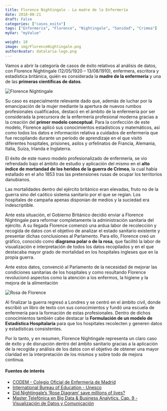```yaml
---
title: Florence Nightingale - La madre de la Enfermería
date: 2018-08-21
draft: False
categories: ["casos_exito"]
tags: ["Enfermería", "Florence", "Nightingale", "Sanidad", "Crimea"]
myVar: "myValue"

weight: 10
image: img/FlorenceNightingale.png
authorAvatar: datalaria-logo.png
---
```


Vamos a abrir la categoría de casos de éxito relativos al análisis de datos, con Florence Nightingale (12/05/1920 – 13/08/1910), enfermera, escritora y estadística británica, quién es considerada la **madre de la enfermería** y una de las **primeras científicas de datos**.

![Florence Nightingale](/img/FlorenceNightingale.png)

Su caso es especialmente relevante dado que, además de luchar por la emancipación de la mujer mediante la apertura de nuevos rumbos profesionales cualificados, destacó en el ámbito de la enfermería por ser considerada la precursora de la enfermería profesional moderna gracias a la creación del **primer modelo conceptual**.
Para la confección de este modelo, Florence aplicó sus conocimientos estadísticos y matemáticos, así como todos los datos e información relativa a cuidados de enfermería que fue recopilando durante un período de aprendizaje en el que visitó diferentes hospitales, prisiones, asilos y orfelinatos de Francia, Alemania, Italia, Suiza, Irlanda e Inglaterra.

El éxito de este nuevo modelo profesionalizado de enfermería, se vio refrendado bajo el ámbito de estudio y aplicación del mismo en el **alto índice de mortandad de los heridos de la guerra de Crimea**, la cual había estallado en el año 1853 tras las pretensiones rusas de ocupar los territorios danubianos.

Las mortalidades dentro del ejército británico eran elevadas, fruto no de la guerra sino del caótico sistema sanitario por el que se regían. Los hospitales de campaña apenas disponían de medios y la suciedad era indescriptible.

Ante esta situación, el Gobierno Británico decidió enviar a Florence Nightingale para reformar completamente la administración sanitaria del ejército. A su llegada Florence comenzó una ardua labor de recolección y recogida de datos con el objetivo de analizar el estado sanitario existente y presentar dichas conclusiones al Parlamento. Para ello, Florence creó un gráfico, conocido como **diagrama polar o de la rosa**, que facilitó la labor de visualización e interpretación de todos los datos recopilados y en el que destacaba  mayor grado de mortalidad en los hospitales ingleses que en la propia guerra.

Ante estos datos, convenció al Parlamento de la necesidad de mejorar las condiciones sanitarias de los hospitales y como resultando Florence revolucionó aspectos como la atención a los enfermos, la higiene y la mejora de la alimentación

![Rosa de Florence](/img/rosa-de-florence.jpg)

Al finalizar la guerra regresó a Londres y se centró en el ámbito civil, donde escribió un libro de texto con sus conocimientos y fundó una escuela de enfermería para la formación de estas profesionales. Dentro de dichos conocimientos también cabe destacar la **Formulación de un modelo de Estadística Hospitalaria** para que los hospitales recolecten y generen datos y estadísticas consistentes.

Por lo tanto, y en resumen, Florence Nightingale representa un claro caso de éxito y de disrupción dentro del ámbito sanitario gracias a la aplicación de la recogida y análisis de los datos con el objetivo de obtener una mayor claridad en la interpretación de los mismos y sobre todo de mejora continua.

#### Fuentes de interés
- [CODEM - Colegio Oficial de Enfermería de Madrid](https://www.codem.es/Adjuntos/CODEM/Documentos/Informaciones/Publico/7e040f14-0bea-421f-b327-440fe67f3617/6B276772-CAC4-4790-810D-A61458561AC2/a725b57c-c56a-45ad-a794-fe9942e52081/a725b57c-c56a-45ad-a794-fe9942e52081.pdf)
- [International Bureau of Education - Unesco](http://www.ibe.unesco.org/sites/default/files/nightins.PDF)
- [Did Nightingale’s ‘Rose Diagram’ save millions of lives?](http://www.florence-nightingale-avenging-angel.co.uk/?p=462)
- [Master Telefónica en Big Data & Business Analytics. Cap. 9 - Visualización de Datos y Comunicación](https://www.campusbigdata.com/master-telefonica-en-big-data-y-business-analytics)
